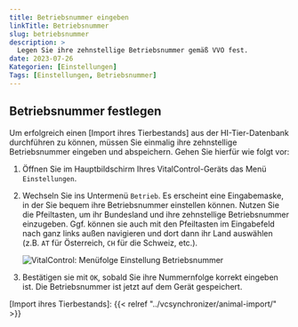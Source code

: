 ```yaml
---
title: Betriebsnummer eingeben
linkTitle: Betriebsnummer
slug: betriebsnummer
description: >
  Legen Sie ihre zehnstellige Betriebsnummer gemäß VVO fest.
date: 2023-07-26
Kategorien: [Einstellungen]
Tags: [Einstellungen, Betriebsnummer]
---
```

## Betriebsnummer festlegen

Um erfolgreich einen [Import ihres Tierbestands] aus der HI-Tier-Datenbank durchführen zu können, müssen Sie einmalig ihre zehnstellige Betriebsnummer eingeben und abspeichern. Gehen Sie hierfür wie folgt vor:

1. Öffnen Sie im Hauptbildschirm Ihres VitalControl-Geräts das Menü `Einstellungen`.

2. Wechseln Sie ins Untermenü `Betrieb`. Es erscheint eine Eingabemaske, in der Sie bequem ihre Betriebsnummer einstellen können. Nutzen Sie die Pfeiltasten, um ihr Bundesland und ihre zehnstellige Betriebsnummer einzugeben. Ggf. können sie auch mit den Pfeiltasten im Eingabefeld nach ganz links außen navigieren und dort dann ihr Land auswählen (z.B. `AT` für Österreich, `CH` für die Schweiz, etc.).

   ![VitalControl: Menüfolge Einstellung Betriebsnummer](../bilder/betriebsnummer.png "Betriebsnummer einstellen")

3. Bestätigen sie mit `OK`, sobald Sie ihre Nummernfolge korrekt eingeben ist. Die Betriebsnummer ist jetzt auf dem Gerät gespeichert.

[Import ihres Tierbestands]: {{< relref "../vcsynchronizer/animal-import/" >}}